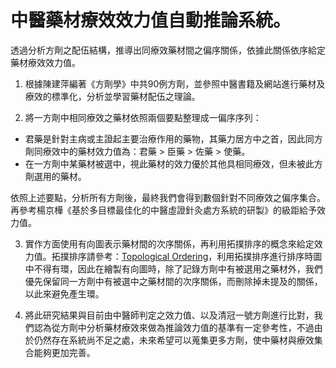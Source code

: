  
# 中醫藥材療效效力值自動推論系統。

透過分析方劑之配伍結構，推導出同療效藥材間之偏序關係，依據此關係依序給定藥材療效效力值。

1. 根據陳建萍編著《方劑學》中共90例方劑，並參照中醫書籍及網站進行藥材及療效的標準化，分析並學習藥材配伍之理論。

2. 將一方劑中相同療效之藥材依照兩個要點整理成一偏序序列：

* 君藥是針對主病或主證起主要治療作用的藥物，其藥力居方中之首，因此同方劑同療效中的藥材效力值為：君藥 > 臣藥 > 佐藥 > 使藥。
* 在一方劑中某藥材被選中，視此藥材的效力優於其他具相同療效，但未被此方劑選用的藥材。

依照上述要點，分析所有方劑後，最終我們會得到數個針對不同療效之偏序集合。再參考楊京樺《基於多目標最佳化的中醫虛證針灸處方系統的研製》的級距給予效力值。   

3. 實作方面使用有向圖表示藥材間的次序關係，再利用拓撲排序的概念來給定效力值。拓撲排序請參考：[Topological Ordering](https://web.ntnu.edu.tw/~algo/DirectedAcyclicGraph.html)，利用拓撲排序進行排序時圖中不得有環，因此在繪製有向圖時，除了記錄方劑中有被選用之藥材外，我們優先保留同一方劑中有被選中之藥材間的次序關係，而刪除掉未提及的關係，以此來避免產生環。

4. 將此研究結果與目前由中醫師判定之效力值、以及清冠一號方劑進行比對，我們認為從方劑中分析藥材療效來做為推論效力值的基準有一定參考性，不過由於仍然存在系統尚不足之處，未來希望可以蒐集更多方劑，使中藥材與療效集合能夠更加完善。
